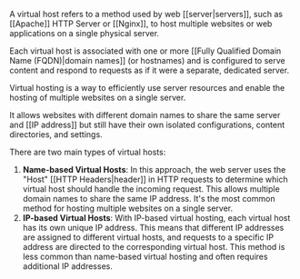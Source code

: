 A virtual host refers to a method used by web [[server|servers]], such as [[Apache]] HTTP Server or [[Nginx]], to host multiple websites or web applications on a single physical server.

Each virtual host is associated with one or more [[Fully Qualified Domain Name (FQDN)|domain names]] (or hostnames) and is configured to serve content and respond to requests as if it were a separate, dedicated server.

Virtual hosting is a way to efficiently use server resources and enable the hosting of multiple websites on a single server.

It allows websites with different domain names to share the same server and [[IP address]] but still have their own isolated configurations, content directories, and settings.

There are two main types of virtual hosts:

1. **Name-based Virtual Hosts**: In this approach, the web server uses the "Host" [[HTTP Headers|header]] in HTTP requests to determine which virtual host should handle the incoming request. This allows multiple domain names to share the same IP address. It's the most common method for hosting multiple websites on a single server.
2. **IP-based Virtual Hosts**: With IP-based virtual hosting, each virtual host has its own unique IP address. This means that different IP addresses are assigned to different virtual hosts, and requests to a specific IP address are directed to the corresponding virtual host. This method is less common than name-based virtual hosting and often requires additional IP addresses.
